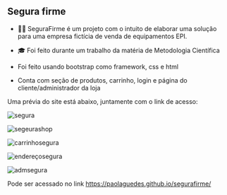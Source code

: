 ## Segura firme

- 👷‍♂️ SeguraFirme é um projeto com o intuito de elaborar uma solução para uma empresa fictícia de venda de equipamentos EPI.

- 🎓 Foi feito durante um trabalho da matéria de Metodologia Científica 

- Foi feito usando bootstrap como framework, css e html

- Conta com seção de produtos, carrinho, login e página do cliente/administrador da loja

Uma prévia do site está abaixo, juntamente com o link de acesso:

![segura](https://user-images.githubusercontent.com/53832972/134438967-0d5d3662-4eff-4787-bad0-706eb6abd2da.PNG)

![segeurashop](https://user-images.githubusercontent.com/53832972/134439009-bab74190-0c48-40eb-9729-bd1192df693b.PNG)

![carrinhosegura](https://user-images.githubusercontent.com/53832972/134439039-3d9ebffc-d9bb-482e-b392-d525dacf65a9.PNG)

![endereçosegura](https://user-images.githubusercontent.com/53832972/134439121-d41e561b-fcfe-41c7-a18c-a259ee77966d.PNG)

![admsegura](https://user-images.githubusercontent.com/53832972/134439162-b0451542-dd22-4f90-8db7-88c22928feef.PNG)


Pode ser acessado no link https://paolaguedes.github.io/segurafirme/
